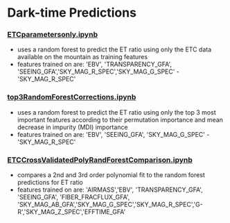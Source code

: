 # Dark-time Predictions

### [ETCparametersonly.ipynb](https://github.com/eyu22/desi-etc-randomforest/blob/main/dark_time/ETCparametersonly.ipynb)
- uses a random forest to predict the ET ratio using only the ETC data available on the mountain as training features
- features trained on are: 'EBV', 'TRANSPARENCY_GFA', 'SEEING_GFA','SKY_MAG_R_SPEC','SKY_MAG_G_SPEC' - 'SKY_MAG_R_SPEC'

### [top3RandomForestCorrections.ipynb](https://github.com/eyu22/desi-etc-randomforest/blob/main/dark_time/top3RandomForestCorrections.ipynb)
- uses a random forest to predict the ET ratio using only the top 3 most important features according to their permutation importance and mean decrease in impurity (MDI) importance
- features trained on are: 'EBV', 'SEEING_GFA', 'SKY_MAG_G_SPEC' - 'SKY_MAG_R_SPEC'

### [ETCCrossValidatedPolyRandForestComparison.ipynb](https://github.com/eyu22/desi-etc-randomforest/blob/main/dark_time/ETCCrossValidatedPolyRandForestComparison.ipynb)
- compares a 2nd and 3rd order polynomial fit to the random forest predictions for ET ratio
- features trained on are: 'AIRMASS','EBV', 'TRANSPARENCY_GFA', 'SEEING_GFA', 'FIBER_FRACFLUX_GFA', 'SKY_MAG_AB_GFA','SKY_MAG_G_SPEC','SKY_MAG_R_SPEC','G-R','SKY_MAG_Z_SPEC','EFFTIME_GFA'
